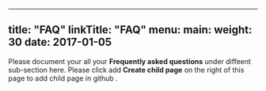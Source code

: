 
---
title: "FAQ"
linkTitle: "FAQ"
menu:
  main:
    weight: 30
date: 2017-01-05
---

Please document your all your  **Frequently asked questions** under diffeent sub-section here. Please click add **Create child page** on the right of this page to add child page in github .


